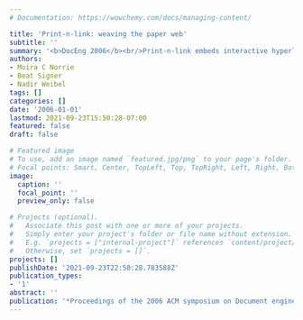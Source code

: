 ```yaml
---
# Documentation: https://wowchemy.com/docs/managing-content/

title: 'Print-n-link: weaving the paper web'
subtitle: ''
summary: '<b>DocEng 2006</b><br/>Print-n-link embeds interactive hyperlinks into printed documents, enabling users to tap or scan paper to access related digital content. Example applications show how “weaving the paper web” transforms static printouts into dynamic, interactive media.'
authors:
- Moira C Norrie
- Beat Signer
- Nadir Weibel
tags: []
categories: []
date: '2006-01-01'
lastmod: 2021-09-23T15:50:28-07:00
featured: false
draft: false

# Featured image
# To use, add an image named `featured.jpg/png` to your page's folder.
# Focal points: Smart, Center, TopLeft, Top, TopRight, Left, Right, BottomLeft, Bottom, BottomRight.
image:
  caption: ''
  focal_point: ''
  preview_only: false

# Projects (optional).
#   Associate this post with one or more of your projects.
#   Simply enter your project's folder or file name without extension.
#   E.g. `projects = ["internal-project"]` references `content/project/deep-learning/index.md`.
#   Otherwise, set `projects = []`.
projects: []
publishDate: '2021-09-23T22:50:28.783588Z'
publication_types:
- '1'
abstract: ''
publication: '*Proceedings of the 2006 ACM symposium on Document engineering*'
---
```

